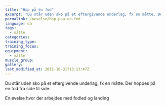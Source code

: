 ```yaml
---
title: "Hop på én fod"
excerpt: "Du står uden sko på et eftergivende underlag, fx en måtte. Der hoppes på en fod fra side til side."
permalink: /oevelse/hop-paa-en-fod
language: da
tags:
  - måtte
categories:
training_type: 
training_focus: 
equipment:
  - måtte
muscle_group:
gallery:
last_modified_at: 2011-10-31T13:13:47Z
---
```


 Du står uden sko på et eftergivende underlag, fx en måtte. Der hoppes på en fod fra side til side.

En øvelse hvor der arbejdes med fodled og landing
